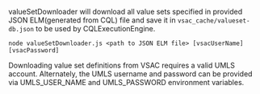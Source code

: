 valueSetDownloader will download all value sets specified in provided JSON ELM(generated from CQL) file and save it in `vsac_cache/valueset-db.json` to be used by CQLExecutionEngine.
```
node valueSetDownloader.js <path to JSON ELM file> [vsacUserName] [vsacPassword]
```

Downloading value set definitions from VSAC requires a valid UMLS account. Alternately, the UMLS username and password can be provided via UMLS_USER_NAME and UMLS_PASSWORD environment variables.

